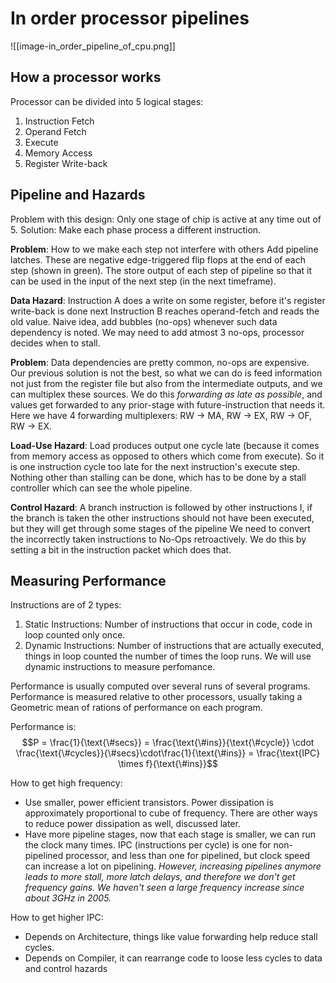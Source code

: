 # In order processor pipelines

![[image-in_order_pipeline_of_cpu.png]]

## How a processor works

Processor can be divided into 5 logical stages:
1. Instruction Fetch
2. Operand Fetch
3. Execute
4. Memory Access
5. Register Write-back

## Pipeline and Hazards

Problem with this design: Only one stage of chip is active at any time out of 5.
Solution: Make each phase process a different instruction.

**Problem**: How to we make each step not interfere with others
Add pipeline latches. These are negative edge-triggered flip flops at the end of each step (shown in green). The store output of each step of pipeline so that it can be used in the input of the next step (in the next timeframe).

**Data Hazard**: Instruction A does a write on some register, before it's register write-back is done next Instruction B reaches operand-fetch and reads the old value.
Naive idea, add bubbles (no-ops) whenever such data dependency is noted. We may need to add atmost 3 no-ops, processor decides when to stall.

**Problem**: Data dependencies are pretty common, no-ops are expensive.
Our previous solution is not the best, so what we can do is feed information not just from the register file but also from the intermediate outputs, and we can multiplex these sources. We do this *forwarding as late as possible*, and values get forwarded to any prior-stage with future-instruction that needs it. Here we have 4 forwarding multiplexers: RW $\rightarrow$ MA, RW $\rightarrow$ EX, RW $\rightarrow$ OF, RW $\rightarrow$ EX.

**Load-Use Hazard**: Load produces output one cycle late (because it comes from memory access as opposed to others which come from execute). So it is one instruction cycle too late for the next instruction's execute step.
Nothing other than stalling can be done, which has to be done by a stall controller which can see the whole pipeline.

**Control Hazard**: A branch instruction is followed by other instructions I, if the branch is taken the other instructions should not have been executed, but they will get through some stages of the pipeline
We need to convert the incorrectly taken instructions to No-Ops retroactively. We do this by setting a bit in the instruction packet which does that.

## Measuring Performance

Instructions are of 2 types:
1. Static Instructions: Number of instructions that occur in code, code in loop counted only once.
2. Dynamic Instructions: Number of instructions that are actually executed, things in loop counted the number of times the loop runs.
We will use dynamic instructions to measure perfomance.

Performance is usually computed over several runs of several programs.
Performance is measured relative to other processors, usually taking a Geometric mean of rations of performance on each program.

Performance is:
$$P = \frac{1}{\text{\#secs}} = \frac{\text{\#ins}}{\text{\#cycle}} \cdot \frac{\text{\#cycles}}{\#secs}\cdot\frac{1}{\text{\#ins}} = \frac{\text{IPC} \times f}{\text{\#ins}}$$

How to get high frequency:
* Use smaller, power efficient transistors. Power dissipation is approximately proportional to cube of frequency. There are other ways to reduce power dissipation as well, discussed later.
* Have more pipeline stages, now that each stage is smaller, we can run the clock many times. IPC (instructions per cycle) is one for non-pipelined processor, and less than one for pipelined, but clock speed can increase a lot on pipelining.
  *However, increasing pipelines anymore leads to more stall, more latch delays, and therefore we don't get frequency gains. We haven't seen a large frequency increase since about 3GHz in 2005.*

How to get higher IPC:
* Depends on Architecture, things like value forwarding help reduce stall cycles.
* Depends on Compiler, it can rearrange code to loose less cycles to data and control hazards